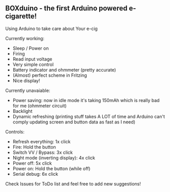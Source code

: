 ## BOXduino - the first Arduino powered e-cigarette!

Using Arduino to take care about Your e-cig

Currently working:
  * Sleep / Power on
  * Firing
  * Read input voltage
  * Very simple control
  * Battery indicator and ohmmeter (pretty accurate)
  * (Almost) perfect scheme in Fritzing  
  * Nice display!  

Currently unavaiable:
  * Power saving: now in idle mode it's taking 150mAh which is really bad for me (ohmmeter circuit)  
  * Backlight
  * Dynamic refreshing (printing stuff takes A LOT of time and Arduino can't comply updating screen and button data as fast as I need)  

Controls:  
* Refresh everything: 1x click
* Fire: Hold the button
* Switch VV / Bypass: 3x click  
* Night mode (inverting display): 4x click
* Power off: 5x click  
* Power on: Hold the button (while off)  
* Serial debug: 6x click
  
Check Issues for ToDo list and feel free to add new suggestions!  
